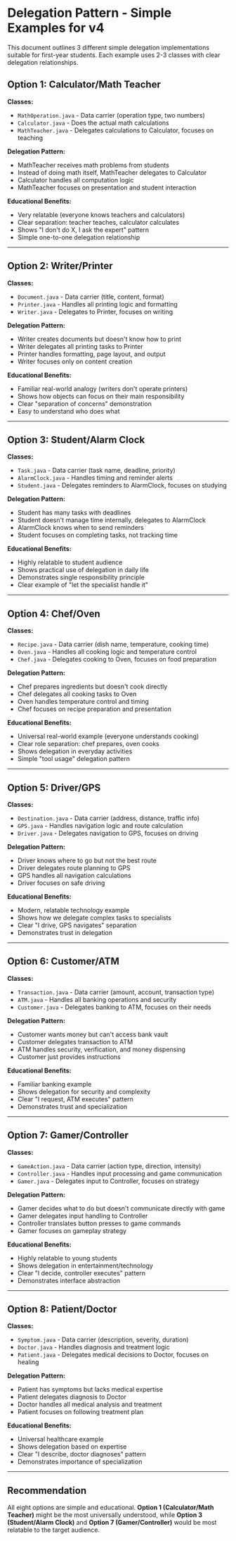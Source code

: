 # Delegation Pattern - Simple Examples for v4

This document outlines 3 different simple delegation implementations suitable for first-year students. Each example uses 2-3 classes with clear delegation relationships.

## Option 1: Calculator/Math Teacher
**Classes:**
- `MathOperation.java` - Data carrier (operation type, two numbers)
- `Calculator.java` - Does the actual math calculations 
- `MathTeacher.java` - Delegates calculations to Calculator, focuses on teaching

**Delegation Pattern:**
- MathTeacher receives math problems from students
- Instead of doing math itself, MathTeacher delegates to Calculator
- Calculator handles all computation logic
- MathTeacher focuses on presentation and student interaction

**Educational Benefits:**
- Very relatable (everyone knows teachers and calculators)
- Clear separation: teacher teaches, calculator calculates
- Shows "I don't do X, I ask the expert" pattern
- Simple one-to-one delegation relationship

---

## Option 2: Writer/Printer
**Classes:**
- `Document.java` - Data carrier (title, content, format)
- `Printer.java` - Handles all printing logic and formatting
- `Writer.java` - Delegates to Printer, focuses on writing

**Delegation Pattern:**
- Writer creates documents but doesn't know how to print
- Writer delegates all printing tasks to Printer
- Printer handles formatting, page layout, and output
- Writer focuses only on content creation

**Educational Benefits:**
- Familiar real-world analogy (writers don't operate printers)
- Shows how objects can focus on their main responsibility
- Clear "separation of concerns" demonstration
- Easy to understand who does what

---

## Option 3: Student/Alarm Clock
**Classes:**
- `Task.java` - Data carrier (task name, deadline, priority)
- `AlarmClock.java` - Handles timing and reminder alerts
- `Student.java` - Delegates reminders to AlarmClock, focuses on studying

**Delegation Pattern:**
- Student has many tasks with deadlines
- Student doesn't manage time internally, delegates to AlarmClock
- AlarmClock knows when to send reminders
- Student focuses on completing tasks, not tracking time

**Educational Benefits:**
- Highly relatable to student audience
- Shows practical use of delegation in daily life
- Demonstrates single responsibility principle
- Clear example of "let the specialist handle it"

---

## Option 4: Chef/Oven
**Classes:**
- `Recipe.java` - Data carrier (dish name, temperature, cooking time)
- `Oven.java` - Handles all cooking logic and temperature control
- `Chef.java` - Delegates cooking to Oven, focuses on food preparation

**Delegation Pattern:**
- Chef prepares ingredients but doesn't cook directly
- Chef delegates all cooking tasks to Oven
- Oven handles temperature control and timing
- Chef focuses on recipe preparation and presentation

**Educational Benefits:**
- Universal real-world example (everyone understands cooking)
- Clear role separation: chef prepares, oven cooks
- Shows delegation in everyday activities
- Simple "tool usage" delegation pattern

---

## Option 5: Driver/GPS
**Classes:**
- `Destination.java` - Data carrier (address, distance, traffic info)
- `GPS.java` - Handles navigation logic and route calculation
- `Driver.java` - Delegates navigation to GPS, focuses on driving

**Delegation Pattern:**
- Driver knows where to go but not the best route
- Driver delegates route planning to GPS
- GPS handles all navigation calculations
- Driver focuses on safe driving

**Educational Benefits:**
- Modern, relatable technology example
- Shows how we delegate complex tasks to specialists
- Clear "I drive, GPS navigates" separation
- Demonstrates trust in delegation

---

## Option 6: Customer/ATM
**Classes:**
- `Transaction.java` - Data carrier (amount, account, transaction type)
- `ATM.java` - Handles all banking operations and security
- `Customer.java` - Delegates banking to ATM, focuses on their needs

**Delegation Pattern:**
- Customer wants money but can't access bank vault
- Customer delegates transaction to ATM
- ATM handles security, verification, and money dispensing
- Customer just provides instructions

**Educational Benefits:**
- Familiar banking example
- Shows delegation for security and complexity
- Clear "I request, ATM executes" pattern
- Demonstrates trust and specialization

---

## Option 7: Gamer/Controller
**Classes:**
- `GameAction.java` - Data carrier (action type, direction, intensity)
- `Controller.java` - Handles input processing and game communication
- `Gamer.java` - Delegates input to Controller, focuses on strategy

**Delegation Pattern:**
- Gamer decides what to do but doesn't communicate directly with game
- Gamer delegates input handling to Controller
- Controller translates button presses to game commands
- Gamer focuses on gameplay strategy

**Educational Benefits:**
- Highly relatable to young students
- Shows delegation in entertainment/technology
- Clear "I decide, controller executes" pattern
- Demonstrates interface abstraction

---

## Option 8: Patient/Doctor
**Classes:**
- `Symptom.java` - Data carrier (description, severity, duration)
- `Doctor.java` - Handles diagnosis and treatment logic
- `Patient.java` - Delegates medical decisions to Doctor, focuses on healing

**Delegation Pattern:**
- Patient has symptoms but lacks medical expertise
- Patient delegates diagnosis to Doctor
- Doctor handles all medical analysis and treatment
- Patient focuses on following treatment plan

**Educational Benefits:**
- Universal healthcare example
- Shows delegation based on expertise
- Clear "I describe, doctor diagnoses" pattern
- Demonstrates importance of specialization

---

## Recommendation
All eight options are simple and educational. **Option 1 (Calculator/Math Teacher)** might be the most universally understood, while **Option 3 (Student/Alarm Clock)** and **Option 7 (Gamer/Controller)** would be most relatable to the target audience.